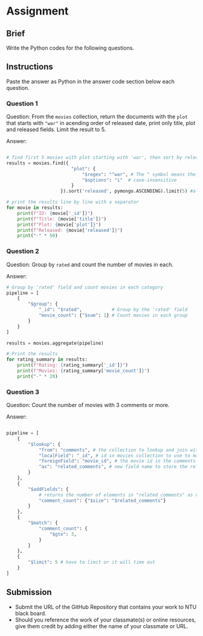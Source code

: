 # Assignment

## Brief

Write the Python codes for the following questions.

## Instructions

Paste the answer as Python in the answer code section below each question.

### Question 1

Question: From the `movies` collection, return the documents with the `plot` that starts with `"war"` in acending order of released date, print only title, plot and released fields. Limit the result to 5.

Answer:

```python

# find first 5 movies with plot starting with 'war', then sort by released date in ascending order
results = movies.find({
                        "plot": {
                            "$regex": "^war", # The ^ symbol means the string must start with the pattern
                            "$options": "i"  # case-insensitive
                        }
                    }).sort('released', pymongo.ASCENDING).limit(5) #alternative use 1 for ascending and -1 for descending

# print the results line by line with a separator
for movie in results:
    print(f"ID: {movie['_id']}")
    print(f"Title: {movie['title']}")
    print(f"Plot: {movie['plot']}")
    print(f"Released: {movie['released']}")
    print("-" * 50)

```

### Question 2

Question: Group by `rated` and count the number of movies in each.

Answer:

```python
# Group by 'rated' field and count movies in each category
pipeline = [
    {
        "$group": {
            "_id": "$rated",           # Group by the 'rated' field
            "movie_count": {"$sum": 1} # Count movies in each group
        }
    }
]

results = movies.aggregate(pipeline)

# Print the results
for rating_summary in results:
    print(f"Rating: {rating_summary['_id']}")
    print(f"Movies: {rating_summary['movie_count']}")
    print("-" * 20)

```

### Question 3

Question: Count the number of movies with 3 comments or more.

Answer:

```python

pipeline = [
    {
        "$lookup": {
            "from": "comments", # the collection to lookup and join with 
            "localField": "_id", # id in movies collection to use to match in comments collection
            "foreignField": "movie_id", # the movie id in the comments collection
            "as": "related_comments", # new field name to store the related comments in movies collection
        }
    },
    {
        "$addFields": {
            # returns the number of elements in "related_comments" as new field "comment_count"
            "comment_count": {"$size": "$related_comments"} 
        }
    },
    {
        "$match": {
            "comment_count": {
                "$gte": 3,
            }
        }
    },
    {
        "$limit": 5 # have to limit or it will time out
    }
]

```

## Submission

- Submit the URL of the GitHub Repository that contains your work to NTU black board.
- Should you reference the work of your classmate(s) or online resources, give them credit by adding either the name of your classmate or URL.
